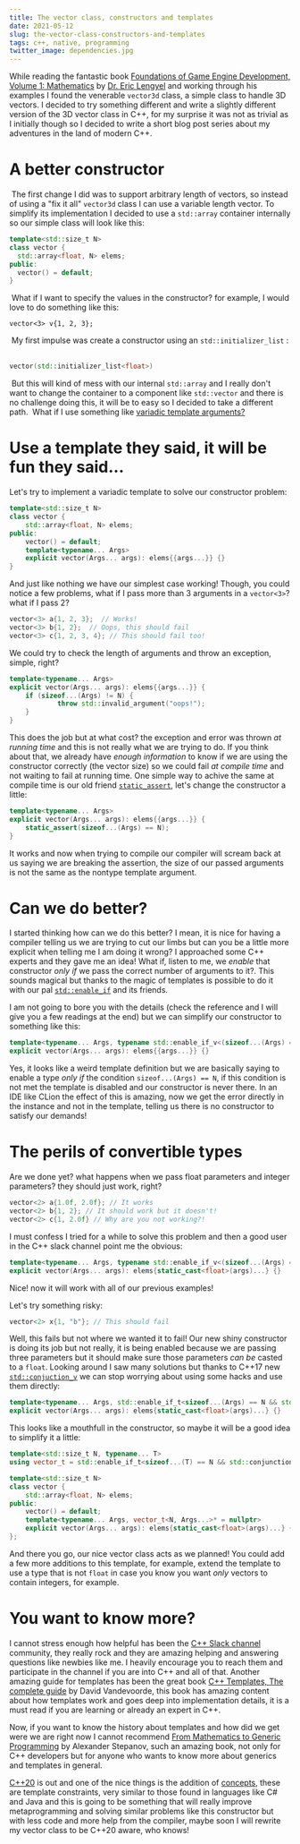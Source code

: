 ```yaml
---
title: The vector class, constructors and templates
date: 2021-05-12
slug: the-vector-class-constructors-and-templates
tags: c++, native, programming
twitter_image: dependencies.jpg
---
```


While reading the fantastic book [Foundations of Game Engine Development, Volume 1: Mathematics](https://foundationsofgameenginedev.com/#fged1) by [Dr. Eric Lengyel](http://terathon.com/lengyel/) and working through his examples I found the venerable `vector3d` class, a simple class to handle 3D vectors. I decided to try something different and write a slightly different version of the 3D vector class in C++, for my surprise it was not as trivial as I initially though so I decided to write a short blog post series about my adventures in the land of modern C++.

# A better constructor
​
The first change I did was to support arbitrary length of vectors, so instead of using a "fix it all" `vector3d` class I can use a variable length vector. To simplify its implementation I decided to use a `std::array` container internally so our simple class will look like this:
​
```c++
template<std::size_t N>
class vector {
  std::array<float, N> elems;
public:
  vector() = default;
}
```
​
What if I want to specify the values in the constructor? for example, I would love to do something like this:
​
```
vector<3> v{1, 2, 3};
```
​
My first impulse was create a constructor using an `std::initializer_list` :
​
```c++
vector(std::initializer_list<float>)
```
​
But this will kind of mess with our internal `std::array` and I really don't want to change the container to a component like `std::vector` and there is no challenge doing this, it will be to easy so I decided to take a different path.
​
What if I use something like [variadic template arguments?](https://eli.thegreenplace.net/2014/variadic-templates-in-c/)
​
# Use a template they said, it will be fun they said...

Let's try to implement a variadic template to solve our constructor problem:

```c++
template<std::size_t N>
class vector {
    std::array<float, N> elems;
public:
    vector() = default;
    template<typename... Args>
    explicit vector(Args... args): elems{{args...}} {}
}
```

And just like nothing we have our simplest case working! Though, you could notice a few problems, what if I pass more than 3 arguments in a `vector<3>`? what if I pass 2?

```c++
vector<3> a{1, 2, 3};  // Works!
vector<3> b{1, 2};  // Oops, this should fail
vector<3> c{1, 2, 3, 4}; // This should fail too!
```

We could try to check the length of arguments and throw an exception, simple, right?

```c++
template<typename... Args>
explicit vector(Args... args): elems{{args...}} {
    if (sizeof...(Args) != N) {
            throw std::invalid_argument("oops!");
    }
}
```

This does the job but at what cost? the exception and error was thrown _at running time_ and this is not really what we are trying to do. If you think about that, we already have _enough information_ to know if we are using the constructor correctly (the vector size) so we could fail _at compile time_ and not waiting to fail at running time. One simple way to achive the same at compile time is our old friend [`static_assert`](https://en.cppreference.com/w/cpp/language/static_assert), let's change the constructor a little:

```c++
template<typename... Args>
explicit vector(Args... args): elems{{args...}} {
    static_assert(sizeof...(Args) == N);
}
```

It works and now when trying to compile our compiler will scream back at us saying we are breaking the assertion, the size of our passed arguments is not the same as the nontype template argument.

# Can we do better?

I started thinking how can we do this better? I mean, it is nice for having a compiler telling us we are trying to cut our limbs but can you be a little more explicit when telling me I am doing it wrong? I approached some C++ experts and they gave me an idea! What if, listen to me, we _enable_ that constructor _only if_ we pass the correct number of arguments to it?. This sounds magical but thanks to the magic of templates is possible to do it with our pal [`std::enable_if`](https://en.cppreference.com/w/cpp/types/enable_if) and its friends.

I am not going to bore you with the details (check the reference and I will give you a few readings at the end) but we can simplify our constructor to something like this:

```c++
template<typename... Args, typename std::enable_if_v<(sizeof...(Args) == N)>* = nullptr>
explicit vector(Args... args): elems{{args...}} {}
```

Yes, it looks like a weird template definition but we are basically saying to enable a type _only if_ the condition `sizeof...(Args) == N`, if this condition is not met the template is disabled and our constructor is never there. In an IDE like CLion the effect of this is amazing, now we get the error directly in the instance and not in the template, telling us there is no constructor to satisfy our demands!

# The perils of convertible types

Are we done yet? what happens when we pass float parameters and integer parameters? they should just work, right?

```c++
vector<2> a{1.0f, 2.0f}; // It works
vector<2> b{1, 2}; // It should work but it doesn't!
vector<2> c{1, 2.0f} // Why are you not working?!
```

I must confess I tried for a while to solve this problem and then a good user in the C++ slack channel point me the obvious:

```c++
template<typename... Args, typename std::enable_if_v<(sizeof...(Args) == N)>* = nullptr>
explicit vector(Args... args): elems{static_cast<float>(args)...} {}
```

Nice! now it will work with all of our previous examples!

Let's try something risky:

```c++
vector<2> x{1, "b"}; // This should fail
```

Well, this fails but not where we wanted it to fail! Our new shiny constructor is doing its job but not really, it is being enabled because we are passing three parameters but it should make sure those parameters _can be_ casted to a `float`. Looking around I saw many solutions but thanks to C++17 new [`std::conjuction_v`](https://www.fluentcpp.com/2021/04/30/how-to-implement-stdconjunction-and-stddisjunction-in-c11/) we can stop worrying about using some hacks and use them directly:

```c++
template<typename... Args, std::enable_if_t<sizeof...(Args) == N && std::conjunction_v<std::is_convertible<Args, float>...>>* = nullptr>
explicit vector(Args... args): elems{static_cast<float>(args)...} {}
```

This looks like a mouthfull in the constructor, so maybe it will be a good idea to simplify it a little:

```c++
template<std::size_t N, typename... T>
using vector_t = std::enable_if_t<sizeof...(T) == N && std::conjunction_v<std::is_convertible<T, float>...>>;

template<std::size_t N>
class vector {
    std::array<float, N> elems;
public:
    vector() = default;
    template<typename... Args, vector_t<N, Args...>* = nullptr>
    explicit vector(Args... args): elems{static_cast<float>(args)...} {}
};
```

And there you go, our nice vector class acts as we planned! You could add a few more additions to this template, for example, extend the template to use a type that is not `float` in case you know you want _only_ vectors to contain integers, for example.

# You want to know more?

I cannot stress enough how helpful has been the [C++ Slack channel](https://cppalliance.org/slack/) community, they really rock and they are amazing helping and answering questions like newbies like me. I heavily encourage you to reach them and participate in the channel if you are into C++ and all of that. Another amazing guide for templates has been the great book [C++ Templates, The complete guide](https://www.google.de/books/edition/C++_Templates/PM0lYAAACAAJ) by David Vandevoorde, this book has amazing content about how templates work and goes deep into implementation details, it is a must read if you are learning or already an expert in C++.

Now, if you want to know the history about templates and how did we get were we are right now I cannot recommend [From Mathematics to Generic Programming](https://dl.acm.org/doi/book/10.5555/2643027) by Alexander Stepanov, such an amazing book, not only for C++ developers but for anyone who wants to know more about generics and templates in general.

[C++20](https://en.cppreference.com/w/cpp/20) is out and one of the nice things is the addition of [concepts](https://www.modernescpp.com/index.php/c-20-concepts-the-details), these are template constraints, very similar to those found in languages like C# and Java and this is going to be something that will really improve metaprogramming and solving similar problems like this constructor but with less code and more help from the compiler, maybe soon I will rewrite my vector class to be C++20 aware, who knows!
